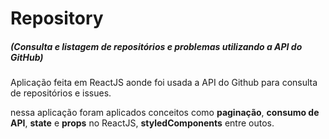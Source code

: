 # Repository 
##### (Consulta e listagem de repositórios e problemas utilizando a API do GitHub)
Aplicação feita em ReactJS aonde foi usada a API do Github para consulta de repositórios e issues.

nessa aplicação foram aplicados conceitos como **paginação**, **consumo de API**, **state** e **props** no ReactJS, **styledComponents** entre outos.


